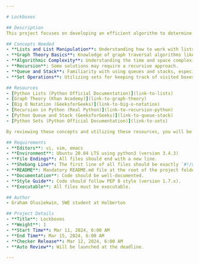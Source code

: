 ```yaml
---

# Lockboxes

## Description
This project focuses on developing an efficient algorithm to determine if all lockboxes can be opened in a scenario where each box may contain keys to other boxes. It requires a solid understanding of lists and list manipulation, graph theory basics, algorithmic complexity, recursion, queue and stack data structures, and set operations.

## Concepts Needed
- **Lists and List Manipulation**: Understanding how to work with lists, iterate over them, and modify them dynamically.
- **Graph Theory Basics**: Knowledge of graph traversal algorithms like Depth-First Search (DFS) or Breadth-First Search (BFS) can be helpful.
- **Algorithmic Complexity**: Understanding the time and space complexity of the solution.
- **Recursion**: Some solutions may require a recursive approach.
- **Queue and Stack**: Familiarity with using queues and stacks, especially for BFS or DFS algorithms.
- **Set Operations**: Utilizing sets for keeping track of visited boxes and available keys.

## Resources
- [Python Lists (Python Official Documentation)](link-to-lists)
- [Graph Theory (Khan Academy)](link-to-graph-theory)
- [Big O Notation (GeeksforGeeks)](link-to-big-o-notation)
- [Recursion in Python (Real Python)](link-to-recursion-python)
- [Python Queue and Stack (GeeksforGeeks)](link-to-queue-stack)
- [Python Sets (Python Official Documentation)](link-to-sets)

By reviewing these concepts and utilizing these resources, you will be well-equipped to develop an efficient solution for this project, applying both your algorithmic thinking and Python programming skills.

## Requirements
- **Editors**: vi, vim, emacs
- **Environment**: Ubuntu 20.04 LTS using python3 (version 3.4.3)
- **File Endings**: All files should end with a new line.
- **Shebang Line**: The first line of all files should be exactly `#!/usr/bin/python3`.
- **README**: Mandatory README.md file at the root of the project folder.
- **Documentation**: Code should be well-documented.
- **Style Guide**: Code should follow PEP 8 style (version 1.7.x).
- **Executable**: All files must be executable.

## Author
- Graham Olusiekwin, SWE student at Holberton

## Project Details
- **Title**: Lockboxes
- **Weight**: 1
- **Start Time**: Mar 11, 2024, 6:00 AM
- **End Time**: Mar 15, 2024, 6:00 AM
- **Checker Release**: Mar 12, 2024, 6:00 AM
- **Auto Review**: Will be launched at the deadline.

---
```

